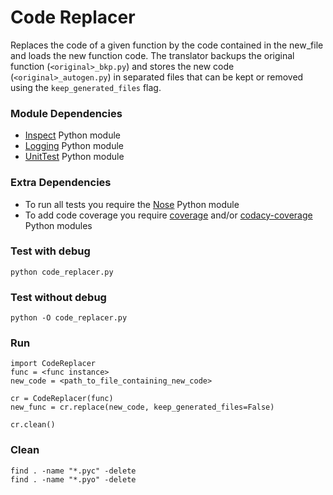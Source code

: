Code Replacer
=============================

Replaces the code of a given function by the code contained in the new_file and
loads the new function code. The translator backups the original function 
(`<original>_bkp.py`) and stores the new code (`<original>_autogen.py`) in separated
files that can be kept or removed using the `keep_generated_files` flag.  


### Module Dependencies

- [Inspect][inspect] Python module
- [Logging][logging] Python module
- [UnitTest][unittest] Python module


### Extra Dependencies

- To run all tests you require the [Nose][nose] Python module
- To add code coverage you require [coverage][coverage] and/or
[codacy-coverage][codacy] Python modules


### Test with debug

```
python code_replacer.py
```


### Test without debug

```
python -O code_replacer.py
```


### Run

```
import CodeReplacer
func = <func instance>
new_code = <path_to_file_containing_new_code>

cr = CodeReplacer(func)
new_func = cr.replace(new_code, keep_generated_files=False)

cr.clean()
```


### Clean

```
find . -name "*.pyc" -delete
find . -name "*.pyo" -delete
```

[inspect]: https://docs.python.org/2/library/inspect.html
[logging]: https://docs.python.org/2/library/logging.html
[unittest]: https://docs.python.org/2/library/unittest.html
[nose]: https://nose.readthedocs.io/en/latest/
[coverage]: https://coverage.readthedocs.io/en/coverage-4.4.2/
[codacy]: https://github.com/codacy/python-codacy-coverage
